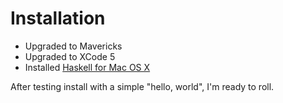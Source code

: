 Installation
============

- Upgraded to Mavericks
- Upgraded to XCode 5
- Installed [Haskell for Mac OS X](http://ghcformacosx.github.io)

After testing install with a simple "hello, world", I'm ready to roll.